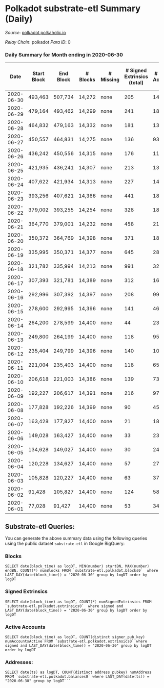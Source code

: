 # Polkadot substrate-etl Summary (Daily)

_Source_: [polkadot.polkaholic.io](https://polkadot.polkaholic.io)

*Relay Chain*: polkadot
*Para ID*: 0



### Daily Summary for Month ending in 2020-06-30


| Date | Start Block | End Block | # Blocks | # Missing | # Signed Extrinsics (total) | # Active Accounts | # Addresses with Balances | # Events | # Transfers | # XCM Transfers In | # XCM Transfers Out |
| ---- | ----------- | --------- | -------- | --------- | --------------------------- | ----------------- | ------------------------- | -------- | ----------- | ------------------ | ------------------- |
| 2020-06-30 | 493,463 | 507,734 | 14,272 | none  | 205 | 145 | 1,994 | 39,255 | 7 ($3,717.31) |   |   |
| 2020-06-29 | 479,164 | 493,462 | 14,299 | none  | 241 | 181 |  | 39,716 |   |   |   |
| 2020-06-28 | 464,832 | 479,163 | 14,332 | none  | 181 | 136 |  | 39,443 |   |   |   |
| 2020-06-27 | 450,557 | 464,831 | 14,275 | none  | 136 | 93 |  | 39,256 |   |   |   |
| 2020-06-26 | 436,242 | 450,556 | 14,315 | none  | 176 | 115 |  | 39,798 | 95 ($467,850,708) |   |   |
| 2020-06-25 | 421,935 | 436,241 | 14,307 | none  | 213 | 138 |  | 39,555 |   |   |   |
| 2020-06-24 | 407,622 | 421,934 | 14,313 | none  | 227 | 140 |  | 40,252 |   |   |   |
| 2020-06-23 | 393,256 | 407,621 | 14,366 | none  | 441 | 186 |  | 40,599 | 20 ($57,189.40) |   |   |
| 2020-06-22 | 379,002 | 393,255 | 14,254 | none  | 328 | 180 |  | 39,794 |   |   |   |
| 2020-06-21 | 364,770 | 379,001 | 14,232 | none  | 458 | 217 |  | 42,118 | 2 ($1,158,085) |   |   |
| 2020-06-20 | 350,372 | 364,769 | 14,398 | none  | 371 | 188 |  | 42,811 |   |   |   |
| 2020-06-19 | 335,995 | 350,371 | 14,377 | none  | 645 | 288 |  | 44,002 | 32 ($9,281,462) |   |   |
| 2020-06-18 | 321,782 | 335,994 | 14,213 | none  | 991 | 323 |  | 42,744 | 2 ($3,002.45) |   |   |
| 2020-06-17 | 307,393 | 321,781 | 14,389 | none  | 312 | 163 |  | 39,858 | 3 ($686,272,800) |   |   |
| 2020-06-16 | 292,996 | 307,392 | 14,397 | none  | 208 | 99 |  | 39,649 | 26 ($2,623,612,599) |   |   |
| 2020-06-15 | 278,600 | 292,995 | 14,396 | none  | 141 | 46 |  | 39,301 | 1 ($2,859.47) |   |   |
| 2020-06-14 | 264,200 | 278,599 | 14,400 | none  | 44 | 23 |  | 38,889 |   |   |   |
| 2020-06-13 | 249,800 | 264,199 | 14,400 | none  | 118 | 95 |  | 39,342 |   |   |   |
| 2020-06-12 | 235,404 | 249,799 | 14,396 | none  | 140 | 107 |  | 40,058 | 128 ($171,922,774) |   |   |
| 2020-06-11 | 221,004 | 235,403 | 14,400 | none  | 118 | 65 |  | 39,351 |   |   |   |
| 2020-06-10 | 206,618 | 221,003 | 14,386 | none  | 139 | 73 |  | 39,754 | 112 ($4,177,431) |   |   |
| 2020-06-09 | 192,227 | 206,617 | 14,391 | none  | 216 | 97 |  | 40,419 | 241 ($345,996) |   |   |
| 2020-06-08 | 177,828 | 192,226 | 14,399 | none  | 90 | 45 |  | 39,078 |   |   |   |
| 2020-06-07 | 163,428 | 177,827 | 14,400 | none  | 21 | 18 |  | 38,802 |   |   |   |
| 2020-06-06 | 149,028 | 163,427 | 14,400 | none  | 33 | 23 |  | 38,793 |   |   |   |
| 2020-06-05 | 134,628 | 149,027 | 14,400 | none  | 30 | 24 |  | 38,768 |   |   |   |
| 2020-06-04 | 120,228 | 134,627 | 14,400 | none  | 57 | 27 |  | 38,965 |   |   |   |
| 2020-06-03 | 105,828 | 120,227 | 14,400 | none  | 63 | 37 |  | 38,992 |   |   |   |
| 2020-06-02 | 91,428 | 105,827 | 14,400 | none  | 124 | 58 |  | 39,193 |   |   |   |
| 2020-06-01 | 77,028 | 91,427 | 14,400 | none  | 53 | 34 |  | 38,930 |   |   |   |

## Substrate-etl Queries:
You can generate the above summary data using the following queries using the public dataset `substrate-etl` in Google BigQuery:


### Blocks
```
SELECT date(block_time) as logDT, MIN(number) startBN, MAX(number) endBN, COUNT(*) numBlocks FROM `substrate-etl.polkadot.blocks0`  where LAST_DAY(date(block_time)) = "2020-06-30" group by logDT order by logDT
```


### Signed Extrinsics
```
SELECT date(block_time) as logDT, COUNT(*) numSignedExtrinsics FROM `substrate-etl.polkadot.extrinsics0`  where signed and LAST_DAY(date(block_time)) = "2020-06-30" group by logDT order by logDT
```


### Active Accounts
```
SELECT date(block_time) as logDT, COUNT(distinct signer_pub_key) numAccountsActive FROM `substrate-etl.polkadot.extrinsics0` where signed and LAST_DAY(date(block_time)) = "2020-06-30" group by logDT order by logDT
```


### Addresses:
```
SELECT date(ts) as logDT, COUNT(distinct address_pubkey) numAddress FROM `substrate-etl.polkadot.balances0` where LAST_DAY(date(ts)) = "2020-06-30" group by logDT```

